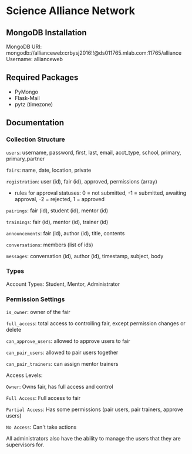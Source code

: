 # Science Alliance Network

## MongoDB Installation

MongoDB URI: mongodb://allianceweb:crbysj2016!!@ds011765.mlab.com:11765/alliance
Username: allianceweb

## Required Packages

* PyMongo
* Flask-Mail
* pytz (timezone)

## Documentation

### Collection Structure

`users`: username, password, first, last, email, acct_type, school, primary, primary_partner

`fairs`: name, date, location, private

`registration`: user (id), fair (id), approved, permissions (array)

* rules for approval statuses: 0 = not submitted, -1 = submitted, awaiting approval, -2 = rejected, 1 = approved

`pairings`: fair (id), student (id), mentor (id)

`trainings`: fair (id), mentor (id), trainer (id)

`announcements`: fair (id), author (id), title, contents

`conversations`: members (list of ids)

`messages`: conversation (id), author (id), timestamp, subject, body

### Types

Account Types: Student, Mentor, Administrator

### Permission Settings

`is_owner`: owner of the fair

`full_access`: total access to controlling fair, except permission changes or delete

`can_approve_users`: allowed to approve users to fair

`can_pair_users`: allowed to pair users together

`can_pair_trainers`: can assign mentor trainers

Access Levels:

`Owner`: Owns fair, has full access and control

`Full Access`: Full access to fair

`Partial Access`: Has some permissions (pair users, pair trainers, approve users)

`No Access`: Can't take actions

All administrators also have the ability to manage the users that they are supervisors for.
